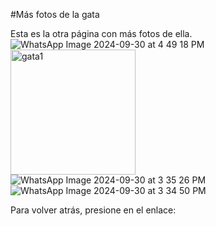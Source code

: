 #Más fotos de la gata

Esta es la otra página con más fotos de ella.
![WhatsApp Image 2024-09-30 at 4 49 18 PM](https://github.com/user-attachments/assets/ca6ce5ed-5fb1-45a8-a18d-32d74998f717)
<img src="ca6ce5ed-5fb1-45a8-a18d-32d74998f717" alt="gata1" width="200" height="200"/>
![WhatsApp Image 2024-09-30 at 3 35 26 PM](https://github.com/user-attachments/assets/58b1da5f-70c6-4ca9-ac0e-5bce89144785)
![WhatsApp Image 2024-09-30 at 3 34 50 PM](https://github.com/user-attachments/assets/e7076af9-c545-49b5-9aa5-ef628596f1f3)

Para volver atrás, presione en el enlace:
